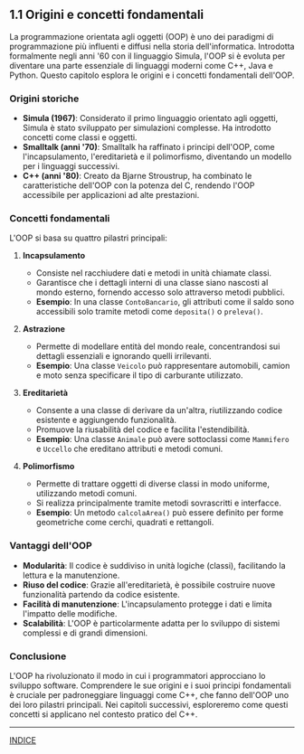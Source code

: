 ## 1.1 Origini e concetti fondamentali

La programmazione orientata agli oggetti (OOP) è uno dei paradigmi di programmazione più influenti e diffusi nella storia dell'informatica. Introdotta formalmente negli anni '60 con il linguaggio Simula, l'OOP si è evoluta per diventare una parte essenziale di linguaggi moderni come C++, Java e Python. Questo capitolo esplora le origini e i concetti fondamentali dell'OOP.

### Origini storiche

- **Simula (1967)**: Considerato il primo linguaggio orientato agli oggetti, Simula è stato sviluppato per simulazioni complesse. Ha introdotto concetti come classi e oggetti.
- **Smalltalk (anni '70)**: Smalltalk ha raffinato i principi dell'OOP, come l'incapsulamento, l'ereditarietà e il polimorfismo, diventando un modello per i linguaggi successivi.
- **C++ (anni '80)**: Creato da Bjarne Stroustrup, ha combinato le caratteristiche dell'OOP con la potenza del C, rendendo l'OOP accessibile per applicazioni ad alte prestazioni.

### Concetti fondamentali

L'OOP si basa su quattro pilastri principali:

1. **Incapsulamento**
    - Consiste nel racchiudere dati e metodi in unità chiamate classi.
    - Garantisce che i dettagli interni di una classe siano nascosti al mondo esterno, fornendo accesso solo attraverso metodi pubblici.
    - **Esempio**: In una classe `ContoBancario`, gli attributi come il saldo sono accessibili solo tramite metodi come `deposita()` o `preleva()`.

2. **Astrazione**
    - Permette di modellare entità del mondo reale, concentrandosi sui dettagli essenziali e ignorando quelli irrilevanti.
    - **Esempio**: Una classe `Veicolo` può rappresentare automobili, camion e moto senza specificare il tipo di carburante utilizzato.

3. **Ereditarietà**
    - Consente a una classe di derivare da un'altra, riutilizzando codice esistente e aggiungendo funzionalità.
    - Promuove la riusabilità del codice e facilita l'estendibilità.
    - **Esempio**: Una classe `Animale` può avere sottoclassi come `Mammifero` e `Uccello` che ereditano attributi e metodi comuni.

4. **Polimorfismo**
    - Permette di trattare oggetti di diverse classi in modo uniforme, utilizzando metodi comuni.
    - Si realizza principalmente tramite metodi sovrascritti e interfacce.
    - **Esempio**: Un metodo `calcolaArea()` può essere definito per forme geometriche come cerchi, quadrati e rettangoli.

### Vantaggi dell'OOP

- **Modularità**: Il codice è suddiviso in unità logiche (classi), facilitando la lettura e la manutenzione.
- **Riuso del codice**: Grazie all'ereditarietà, è possibile costruire nuove funzionalità partendo da codice esistente.
- **Facilità di manutenzione**: L'incapsulamento protegge i dati e limita l'impatto delle modifiche.
- **Scalabilità**: L'OOP è particolarmente adatta per lo sviluppo di sistemi complessi e di grandi dimensioni.

### Conclusione

L'OOP ha rivoluzionato il modo in cui i programmatori approcciano lo sviluppo software. Comprendere le sue origini e i suoi principi fondamentali è cruciale per padroneggiare linguaggi come C++, che fanno dell'OOP uno dei loro pilastri principali. Nei capitoli successivi, esploreremo come questi concetti si applicano nel contesto pratico del C++.


---
[INDICE](<README.md>)